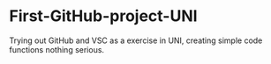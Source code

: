 # First-GitHub-project-UNI
Trying out GitHub and VSC as a exercise in UNI, creating simple code functions nothing serious.
